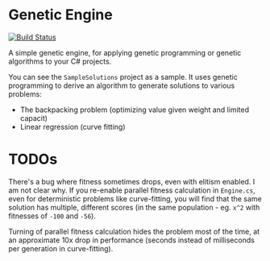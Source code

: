 # Genetic Engine

[![Build Status](https://travis-ci.com/nightblade9/genetic-engine.svg?branch=master)](https://travis-ci.com/nightblade9/genetic-engine)

A simple genetic engine, for applying genetic programming or genetic algorithms to your C# projects.

You can see the `SampleSolutions` project as a sample. It uses genetic programming to derive an algorithm to generate solutions to various problems:

- The backpacking problem (optimizing value given weight and limited capacit)
- Linear regression (curve fitting)

# TODOs

There's a bug where fitness sometimes drops, even with elitism enabled. I am not clear why. If you re-enable parallel fitness calculation in `Engine.cs`, even for deterministic problems like curve-fitting, you will find that the same solution has multiple, different scores (in the same population - eg. `x^2` with fitnesses of `-100` and `-56`).

Turning of parallel fitness calculation hides the problem most of the time, at an approximate 10x drop in performance (seconds instead of milliseconds per generation in curve-fitting).